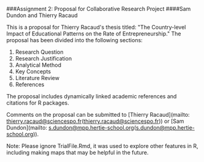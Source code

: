 ###Assignment 2: Proposal for Collaborative Research Project
####Sam Dundon and Thierry Racaud

This is a proposal for Thierry Racaud's thesis titled: "The Country-level Impact of Educational Patterns on the Rate of Entrepreneurship."  The proposal has been divided into the following sections:  

1. Research Question  
2. Research Justification  
3. Analytical Method  
4. Key Concepts  
5. Literature Review  
6. References    


The proposal includes dynamically linked academic references and citations for R packages.

Comments on the proposal can be submitted to [Thierry Racaud](mailto: thierry.racaud@sciencespo.fr(thierry.racaud@sciencespo.fr)) or [Sam Dundon](mailto: s.dundon@mpp.hertie-school.org(s.dundon@mpp.hertie-school.org)).

Note: Please ignore TrialFile.Rmd, it was used to explore other features in R, including making maps that may be helpful in the future.
